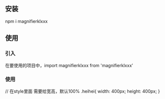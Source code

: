 ## 安装
npm i magnifierklxxx
## 使用
### 引入
在要使用的项目中，import magnifierklxxx from 'magnifierklxxx'
### 使用
<magnifierklxxx
                class="heihei"
                img-src="图片地址"
                />
                // 在style里面 需要给宽高，默认100% 
                .heihei{
                  width: 400px;
                  height: 400px;
                }
